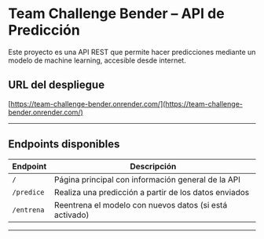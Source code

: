 # Team Challenge Bender – API de Predicción

Este proyecto es una API REST que permite hacer predicciones mediante un modelo de machine learning, accesible desde internet.

## URL del despliegue
[https://team-challenge-bender.onrender.com/](https://team-challenge-bender.onrender.com/)

---

## Endpoints disponibles

| Endpoint        | Descripción |
|----------------|-------------|
| `/`            | Página principal con información general de la API |
| `/predice`     | Realiza una predicción a partir de los datos enviados |
| `/entrena`     | Reentrena el modelo con nuevos datos (si está activado) |
---
